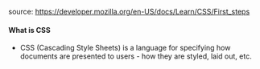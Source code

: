 source: https://developer.mozilla.org/en-US/docs/Learn/CSS/First_steps

#### What is CSS
* CSS (Cascading Style Sheets) is a language for specifying how documents are presented to users - how they are styled, laid out, etc.

